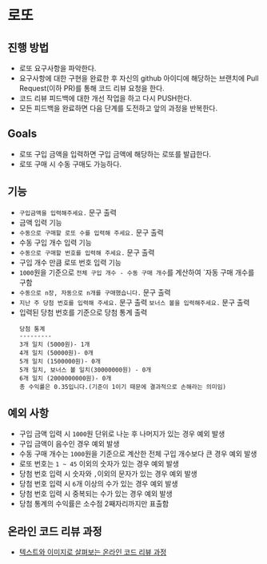 # 로또
## 진행 방법
* 로또 요구사항을 파악한다.
* 요구사항에 대한 구현을 완료한 후 자신의 github 아이디에 해당하는 브랜치에 Pull Request(이하 PR)를 통해 코드 리뷰 요청을 한다.
* 코드 리뷰 피드백에 대한 개선 작업을 하고 다시 PUSH한다.
* 모든 피드백을 완료하면 다음 단계를 도전하고 앞의 과정을 반복한다.

## Goals
- 로또 구입 금액을 입력하면 구입 금액에 해당하는 로또를 발급한다. 
- 로또 구매 시 수동 구매도 가능하다.

## 기능
- `구입금액을 입력해주세요.` 문구 출력
- 금액 입력 기능
- `수동으로 구매할 로또 수를 입력해 주세요.` 문구 출력
- 수동 구입 개수 입력 기능
- `수동으로 구매할 번호를 입력해 주세요.` 문구 출력
- 구입 개수 만큼 로또 번호 입력 기능
- `1000`원을 기준으로 `전체 구입 개수 - 수동 구매 개수`를 계산하여 `자동 구매 개수를 구함  
- `수동으로 n장, 자동으로 n개를 구매했습니다.` 문구 출력
- `지난 주 당첨 번호를 입력해 주세요.` 문구 출력
  `보너스 볼을 입력해주세요.` 문구 출력 
- 입력된 당첨 번호를 기준으로 당첨 통계 출력
    ```text
    당첨 통계
    ---------
    3개 일치 (5000원)- 1개
    4개 일치 (50000원)- 0개
    5개 일치 (1500000원)- 0개
    5개 일치, 보너스 볼 일치(30000000원) - 0개
    6개 일치 (2000000000원)- 0개
    총 수익률은 0.35입니다.(기준이 1이기 때문에 결과적으로 손해라는 의미임)
    ```

## 예외 사항
- 구입 금액 입력 시 `1000`원 단위로 나눈 후 나머지가 있는 경우 예외 발생
- 구입 금액이 음수인 경우 예외 발생
- 수동 구매 개수는 `1000`원을 기준으로 계산한 전체 구입 개수보다 큰 경우 예외 발생
- 로또 번호는 `1 ~ 45` 이외의 숫자가 있는 경우 예외 발생
- 당첨 번호 입력 시 숫자와 `,`이외의 문자가 있는 경우 예외 발생
- 당첨 번호 입력 시 `6`개 이상의 수가 있는 경우 예외 발생
- 당첨 번호 입력 시 중복되는 수가 있는 경우 예외 발생
- 당첨 통계의 수익률은 소수점 2째자리까지만 표출함

## 온라인 코드 리뷰 과정
* [텍스트와 이미지로 살펴보는 온라인 코드 리뷰 과정](https://github.com/next-step/nextstep-docs/tree/master/codereview)